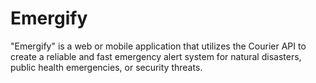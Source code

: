 # Emergify
"Emergify" is a web or mobile application that utilizes the Courier API to create a reliable and fast emergency alert system for natural disasters, public health emergencies, or security threats.
